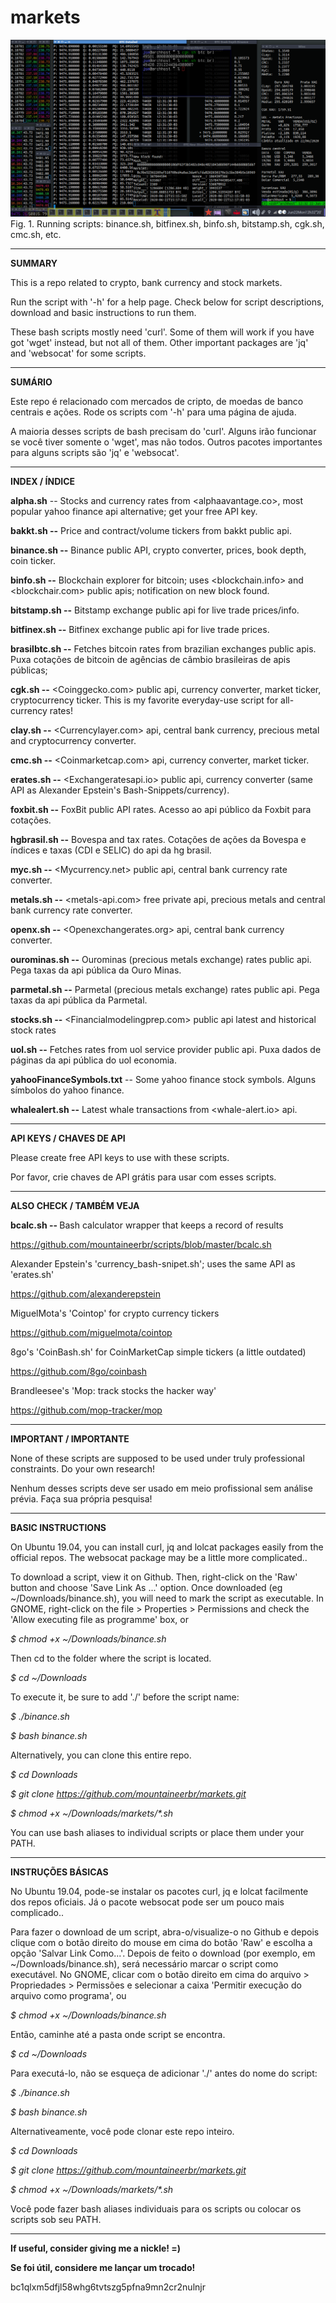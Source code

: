 # markets
![ScreenShot](https://github.com/mountaineerbr/markets/blob/master/git_screenshot1.png)
Fig. 1. Running scripts: binance.sh, bitfinex.sh, binfo.sh, bitstamp.sh, cgk.sh, cmc.sh, etc.

---

<b>SUMMARY</b>

This is a repo related to crypto, bank currency and stock markets.

Run the script with '-h' for a help page. Check below for script descriptions, download and basic instructions to run them.

These bash scripts mostly need 'curl'. Some of them will work if you have got 'wget' instead, but not all of them. Other important packages are 'jq' and 'websocat' for some scripts.

---

<b>SUMÁRIO</b>

Este repo é relacionado com mercados de cripto, de moedas de banco centrais e ações. Rode os scripts com '-h' para uma página de ajuda.

A maioria desses scripts de bash precisam do 'curl'. Alguns irão funcionar se você tiver somente o 'wget', mas não todos. Outros pacotes importantes para alguns scripts são 'jq' e 'websocat'.

---

<b>INDEX / ÍNDICE</b>

<b>alpha.sh</b> -- Stocks and currency rates from <alphaavantage.co>, most popular yahoo finance api alternative; get your free API key.

<b>bakkt.sh --</b> Price and contract/volume tickers from bakkt public api.

<b>binance.sh --</b>  Binance public API, crypto converter, prices, book depth, coin ticker.

<b>binfo.sh --</b> Blockchain explorer for bitcoin; uses <blockchain.info> and <blockchair.com> public apis; notification on new block found.

<b>bitstamp.sh --</b> Bitstamp exchange public api for live trade prices/info.

<b>bitfinex.sh --</b> Bitfinex exchange public api for live trade prices.

<b>brasilbtc.sh --</b> Fetches bitcoin rates from brazilian exchanges public apis. Puxa cotações de bitcoin de agências de câmbio brasileiras de apis públicas;

<b>cgk.sh --</b> <Coinggecko.com> public api, currency converter, market ticker, cryptocurrency ticker. This is my favorite everyday-use script for all-currency rates!

<b>clay.sh --</b> <Currencylayer.com> api, central bank currency, precious metal and cryptocurrency converter.

<b>cmc.sh --</b>  <Coinmarketcap.com> api, currency converter, market ticker.

<b>erates.sh --</b> <Exchangeratesapi.io> public api, currency converter (same API as Alexander Epstein's Bash-Snippets/currency).

<b>foxbit.sh --</b> FoxBit public API rates. Acesso ao api público da Foxbit para cotações.

<b>hgbrasil.sh --</b> Bovespa and tax rates. Cotações de ações da Bovespa e índices e taxas (CDI e SELIC) do api da hg brasil.

<b>myc.sh --</b> <Mycurrency.net> public api, central bank currency rate converter.

<b>metals.sh --</b> <metals-api.com> free private api, precious metals and central bank currency rate converter.

<b>openx.sh --</b> <Openexchangerates.org> api, central bank currency converter.

<b>ourominas.sh --</b> Ourominas (precious metals exchange) rates public api. Pega taxas da api pública da Ouro Minas.

<b>parmetal.sh --</b> Parmetal (precious metals exchange) rates public api. Pega taxas da api pública da Parmetal.

<b>stocks.sh --</b> <Financialmodelingprep.com> public api latest and historical stock rates

<b>uol.sh --</b> Fetches rates from uol service provider public api. Puxa dados de páginas da api pública do uol economia.

<b>yahooFinanceSymbols.txt</b> -- Some yahoo finance stock symbols. Alguns símbolos do yahoo finance.

<b>whalealert.sh --</b> Latest whale transactions from <whale-alert.io> api.

---

<b>API KEYS / CHAVES DE API</b>

Please create free API keys to use with these scripts.

Por favor, crie chaves de API grátis para usar com esses scripts.</b>
  
---

<b>ALSO CHECK / TAMBÉM VEJA</b>

<b>bcalc.sh -- </b> Bash calculator wrapper that keeps a record of results

<https://github.com/mountaineerbr/scripts/blob/master/bcalc.sh>

Alexander Epstein's 'currency_bash-snipet.sh'; uses the same API as 'erates.sh'

<https://github.com/alexanderepstein>

MiguelMota's 'Cointop' for crypto currency tickers

<https://github.com/miguelmota/cointop>

8go's 'CoinBash.sh' for CoinMarketCap simple tickers (a little outdated)

<https://github.com/8go/coinbash> 

Brandleesee's 'Mop: track stocks the hacker way'

<https://github.com/mop-tracker/mop>

---

<b>IMPORTANT / IMPORTANTE</b>

None of these scripts are supposed to be used under truly professional constraints. Do your own research!

Nenhum desses scripts deve ser usado em meio profissional sem análise prévia. Faça sua própria pesquisa!

---

<b>BASIC INSTRUCTIONS</b>

On Ubuntu 19.04, you can install curl, jq and lolcat packages easily from the official repos. The websocat package may be a little more complicated..

To download a script, view it on Github. Then, right-click on the 'Raw' button and choose 'Save Link As ...' option. Once downloaded (eg ~/Downloads/binance.sh), you will need to mark the script as executable. In GNOME, right-click on the file > Properties > Permissions and check the 'Allow executing file as programme' box, or

<i>$ chmod +x ~/Downloads/binance.sh</i>

Then cd to the folder where the script is located.

<i>$ cd ~/Downloads</i>

To execute it, be sure to add './' before the script name:

<i>$ ./binance.sh
  
$ bash binance.sh</i>

Alternatively, you can clone this entire repo.

<i>$ cd Downloads

$ git clone https://github.com/mountaineerbr/markets.git

$ chmod +x ~/Downloads/markets/*.sh</i>

You can use bash aliases to individual scripts or place them under your PATH.

---

<b>INSTRUÇÕES BÁSICAS</b>

No Ubuntu 19.04, pode-se instalar os pacotes curl, jq e lolcat facilmente dos repos oficiais. Já o pacote websocat pode ser um pouco mais complicado..

Para fazer o download de um script, abra-o/visualize-o no Github e depois clique com o botão direito do mouse em cima do botão 'Raw' e escolha a opção 'Salvar Link Como...'. Depois de feito o download (por exemplo, em ~/Downloads/binance.sh), será necessário marcar o script como executável. No GNOME, clicar com o botão direito em cima do arquivo > Propriedades > Permissões e selecionar a caixa 'Permitir execução do arquivo como programa', ou

<i>$ chmod +x ~/Downloads/binance.sh</i>

Então, caminhe até a pasta onde script se encontra.

<i>$ cd ~/Downloads</i>

Para executá-lo, não se esqueça de adicionar './' antes do nome do script:

<i>$ ./binance.sh

$ bash binance.sh</i>

Alternativeamente, você pode clonar este repo inteiro.

<i>$ cd Downloads

$ git clone https://github.com/mountaineerbr/markets.git

$ chmod +x ~/Downloads/markets/*.sh</i>

Você pode fazer bash aliases individuais para os scripts ou colocar os scripts sob seu PATH.

---

<b>If useful, consider giving me a nickle! =)
  
Se foi útil, considere me lançar um trocado!</b>

bc1qlxm5dfjl58whg6tvtszg5pfna9mn2cr2nulnjr
